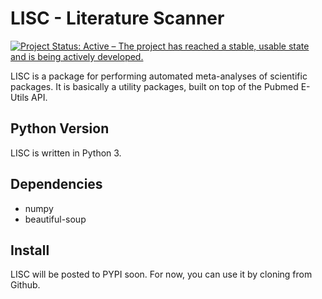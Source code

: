 # LISC - Literature Scanner

[![Project Status: Active – The project has reached a stable, usable state and is being actively developed.](http://www.repostatus.org/badges/latest/active.svg)](http://www.repostatus.org/#active)

LISC is a package for performing automated meta-analyses of scientific packages. It is basically a utility packages, built on top of the Pubmed E-Utils API.

## Python Version

LISC is written in Python 3.

## Dependencies

- numpy
- beautiful-soup

## Install

LISC will be posted to PYPI soon. For now, you can use it by cloning from Github.
